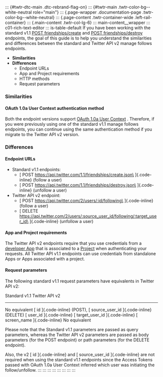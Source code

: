 ::: {#twtr-dtc-main .dtc-rebrand-flag-on}
::: {#twtr-main .twtr-color-bg--white-neutral role="main"}
::: {.page-wrapper .documentation-page .twtr-color-bg--white-neutral}
::: {.page-content .twtr-container-wide .left-rail-container}
::: {.main-content .twtr-col-lg-6}
::: main-content__wrapper
::: c01-rich-text-editor
::: is-table-default
If you have been working with the standard v1.1 [POST
friendships/create](/en/docs/twitter-api/v1/accounts-and-users/follow-search-get-users/api-reference/post-friendships-create)
and [POST
friendships/destroy](/en/docs/twitter-api/v1/accounts-and-users/follow-search-get-users/api-reference/post-friendships-destroy)
endpoints, the goal of this guide is to help you understand the
similarities and differences between the standard and Twitter API v2
manage follows endpoints.

-   **Similarities**
-   **Differences**
    -   Endpoint URLs
    -   App and Project requirements
    -   HTTP methods
    -   Request parameters

### Similarities

#### OAuth 1.0a User Context authentication method

Both the endpoint versions support [OAuth 1.0a User
Context](/content/developer-twitter/en/docs/authentication/oauth-1-0a) .
Therefore, if you were previously using one of the standard v1.1 manage
follows endpoints, you can continue using the same authentication method
if you migrate to the Twitter API v2 version.

### Differences

#### Endpoint URLs

-   Standard v1.1 endpoints:
    -   [ POST https://api.twitter.com/1.1/friendships/create.json\
        ]{.code-inline} (follow a user)
    -   [ POST https://api.twitter.com/1.1/friendships/destroy.json\
        ]{.code-inline} (unfollow a user)
-   Twitter API v2 endpoint:
    -   [ POST https://api.twitter.com/2/users/:id/following\
        ]{.code-inline} (follow a user)
    -   [ DELETE
        https://api.twitter.com/2/users/:source_user_id/following/:target_user_id\
        ]{.code-inline} (unfollow a user)

#### App and Project requirements

The Twitter API v2 endpoints require that you use credentials from a
[developer App](/en/docs/apps) that is associated to a
[Project](/en/docs/projects) when authenticating your requests. All
Twitter API v1.1 endpoints can use credentials from standalone Apps or
Apps associated with a project.

#### Request parameters

The following standard v1.1 request parameters have equivalents in
Twitter API v2:

  Standard v1.1                   Twitter API v2
  ------------------------------- ------------------------------------------------------------------------
  No equivalent                   [ id ]{.code-inline} (POST), [ source_user_id ]{.code-inline} (DELETE)
  [ user_id ]{.code-inline}       [ target_user_id ]{.code-inline}
  [ screen_name ]{.code-inline}   No equivalent

Please note that the Standard v1.1 parameters are passed as query
parameters, whereas the Twitter API v2 parameters are passed as body
parameters (for the POST endpoint) or path parameters (for the DELETE
endpoint).

Also, the v2 [ id ]{.code-inline} and [ source_user_id ]{.code-inline}
are not required when using the standard v1.1 endpoints since the Access
Tokens passed with OAuth 1.0a User Context inferred which user was
initiating the follow/unfollow.
:::
:::
:::
:::
:::
:::
:::
:::
